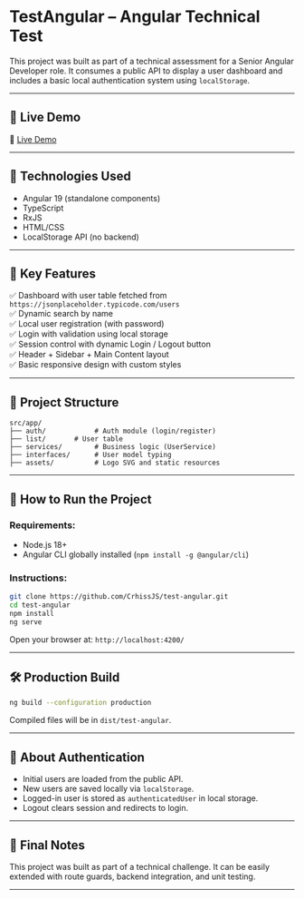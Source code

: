 # TestAngular – Angular Technical Test

This project was built as part of a technical assessment for a Senior Angular Developer role. It consumes a public API to display a user dashboard and includes a basic local authentication system using `localStorage`.

---

## 🚀 Live Demo

🔗 [Live Demo](https://test-angular-theta-topaz.vercel.app/)

---

## 🧱 Technologies Used

- Angular 19 (standalone components)
- TypeScript
- RxJS
- HTML/CSS
- LocalStorage API (no backend)

---

## 🚀 Key Features

✅ Dashboard with user table fetched from `https://jsonplaceholder.typicode.com/users`  
✅ Dynamic search by name  
✅ Local user registration (with password)  
✅ Login with validation using local storage  
✅ Session control with dynamic Login / Logout button  
✅ Header + Sidebar + Main Content layout  
✅ Basic responsive design with custom styles

---

## 📂 Project Structure

```
src/app/
├── auth/            # Auth module (login/register)
├── list/       # User table
├── services/        # Business logic (UserService)
├── interfaces/      # User model typing
├── assets/          # Logo SVG and static resources
```

---

## 🧪 How to Run the Project

### Requirements:

- Node.js 18+
- Angular CLI globally installed (`npm install -g @angular/cli`)

### Instructions:

```bash
git clone https://github.com/CrhissJS/test-angular.git
cd test-angular
npm install
ng serve
```

Open your browser at: `http://localhost:4200/`

---

## 🛠 Production Build

```bash
ng build --configuration production
```

Compiled files will be in `dist/test-angular`.

---

## 🔐 About Authentication

- Initial users are loaded from the public API.
- New users are saved locally via `localStorage`.
- Logged-in user is stored as `authenticatedUser` in local storage.
- Logout clears session and redirects to login.

---

## 📌 Final Notes

This project was built as part of a technical challenge. It can be easily extended with route guards, backend integration, and unit testing.

---
